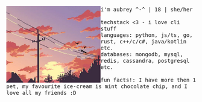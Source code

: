 <p float="left">
  <img src="images/2.jpg" width="250" align="left">
  <p float="left">
    <samp>
      i'm aubrey ^-^ | 18 | she/her
      <br>
      <br>
      techstack <3 - i love cli stuff 
      <br>
      languages: python, js/ts, go, rust, c++/c/c#, java/kotlin etc.
      <br>
      databases: mongodb, mysql, redis, cassandra, postgresql etc.
      <br>
      <br>
      fun facts!: I have more then 1 pet, my favourite ice-cream is mint chocolate chip, and I love all my friends :D
      <br
    </samp>
  </p>
</p>
